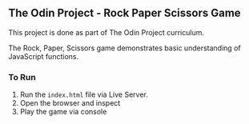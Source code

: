 ## The Odin Project - Rock Paper Scissors Game

This project is done as part of The Odin Project curriculum.

The Rock, Paper, Scissors game demonstrates basic understanding of JavaScript functions. 

### To Run

1. Run the `index.html` file via Live Server.
2. Open the browser and inspect
3. Play the game via console
